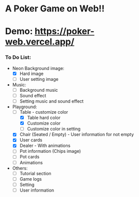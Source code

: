 # A Poker Game on Web!!
# Demo: https://poker-web.vercel.app/

### To Do List:

* Neon Background image:
  * [x]  Hard image
  * [ ]  User setting image
* Music:
  * [ ]  Background music
  * [ ]  Sound effect
  * [ ]  Setting music and sound effect
* Playground:
  * [ ] Table - customize color
    * [x] Table hard color
    * [x] Customize color
    * [ ] Customize color in setting
  * [x] Chair (Seated / Empty) - User information for not empty
  * [x] User cards
  * [x] Dealer - With animations
  * [ ] Pot information (Chips image)
  * [ ] Pot cards
  * [ ] Animations
* Others:
  * [ ]  Tutorial section
  * [ ]  Game logs
  * [ ]  Setting
  * [ ]  User information